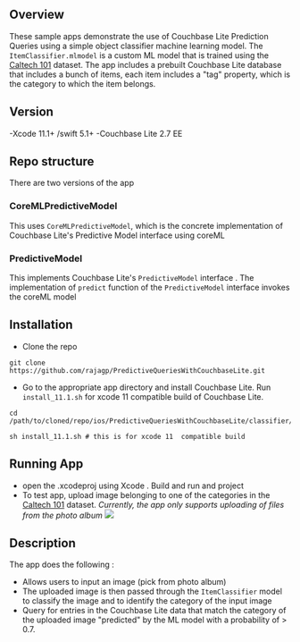 ## Overview
These sample apps demonstrate the use of Couchbase Lite Prediction Queries using a simple object classifier machine learning  model. 
 The `ItemClassifier.mlmodel` is a custom ML model that is trained using the [Caltech 101](http://www.vision.caltech.edu/Image_Datasets/Caltech101/Caltech101.html) dataset. 
The app includes a prebuilt Couchbase Lite database that includes a bunch of items, each item includes  a "tag" property, which is the category to which the item belongs. 

## Version
-Xcode 11.1+ /swift 5.1+
-Couchbase Lite 2.7 EE

## Repo structure
There are two versions of the app
### CoreMLPredictiveModel 
This uses  `CoreMLPredictiveModel`, which is the concrete implementation of Couchbase Lite's Predictive Model interface using coreML 

### PredictiveModel 
This implements  Couchbase Lite's `PredictiveModel` interface . The implementation of  `predict` function of the `PredictiveModel` interface  invokes the coreML model

## Installation
- Clone the repo
```
git clone https://github.com/rajagp/PredictiveQueriesWithCouchbaseLite.git
```
- Go to the appropriate app directory and install Couchbase Lite.
Run `install_11.1.sh` for xcode 11 compatible build of Couchbase Lite.

```
cd /path/to/cloned/repo/ios/PredictiveQueriesWithCouchbaseLite/classifier/PredictiveModel

sh install_11.1.sh # this is for xcode 11  compatible build

```
## Running App 
- open  the .xcodeproj using Xcode . Build and run and project
- To test app, upload image belonging to one of the categories in the [Caltech 101](http://www.vision.caltech.edu/Image_Datasets/Caltech101/Caltech101.html)  dataset. *Currently, the app only supports uploading of files from the photo album*
![](http://blog.couchbase.com/wp-content/uploads/2019/06/classifier_demo.gif)

## Description
The app does the following :
- Allows users to input an image (pick from photo album) 
- The uploaded image is then passed through the `ItemClassifier`  model to classify the image and to identify the category of the input image
-  Query for entries in the Couchbase Lite data that match the category of the uploaded image "predicted" by the ML model with a probability of > 0.7.



